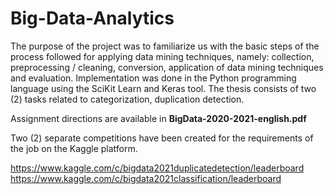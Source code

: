 # Big-Data-Analytics

The purpose of the project was to familiarize us with the basic steps of the process followed
for applying data mining techniques, namely: collection, preprocessing / cleaning,
conversion, application of data mining techniques and evaluation. Implementation was
done in the Python programming language using the SciKit Learn and Keras tool. The thesis
consists of two (2) tasks related to categorization, duplication detection. 

Assignment directions are available in **BigData-2020-2021-english.pdf**

Two (2) separate
competitions have been created for the requirements of the job on the Kaggle platform.

https://www.kaggle.com/c/bigdata2021duplicatedetection/leaderboard
https://www.kaggle.com/c/bigdata2021classification/leaderboard
